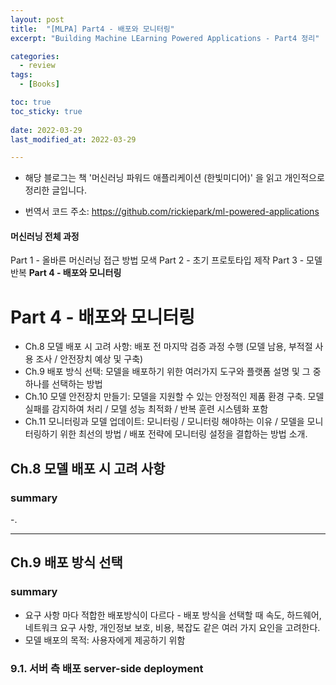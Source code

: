 ```yaml
---
layout: post
title:  "[MLPA] Part4 - 배포와 모니터링"
excerpt: "Building Machine LEarning Powered Applications - Part4 정리"

categories:
  - review
tags:
  - [Books]

toc: true
toc_sticky: true
 
date: 2022-03-29
last_modified_at: 2022-03-29

---
```


* 해당 블로그는 책 '머신러닝 파워드 애플리케이션 (한빛미디어)' 을 읽고 개인적으로 정리한 글입니다.

* 번역서 코드 주소: https://github.com/rickiepark/ml-powered-applications

#### 머신러닝 전체 과정
Part 1 - 올바른 머신러닝 접근 방법 모색
Part 2 - 초기 프로토타입 제작
Part 3 - 모델 반복
**Part 4 - 배포와 모니터링**

# Part 4 - 배포와 모니터링
* Ch.8 모델 배포 시 고려 사항: 배포 전 마지막 검증 과정 수행 (모델 남용, 부적절 사용 조사 / 안전장치 예상 및 구축)
* Ch.9 배포 방식 선택: 모델을 배포하기 위한 여러가지 도구와 플랫폼 설명 및 그 중 하나를 선택하는 방법
* Ch.10 모델 안전장치 만들기: 모델을 지원할 수 있는 안정적인 제품 환경 구축. 모델 실패를 감지하여 처리 / 모델 성능 최적화 / 반복 훈련 시스템화 포함
* Ch.11 모니터링과 모델 업데이트: 모니터링 / 모니터링 해야하는 이유 / 모델을 모니터링하기 위한 최선의 방법 / 배포 전략에 모니터링 설정을 결합하는 방법 소개.

## Ch.8 모델 배포 시 고려 사항
### summary
-. 

---

## Ch.9 배포 방식 선택
### summary
* 요구 사항 마다 적합한 배포방식이 다르다 - 배포 방식을 선택할 때 속도, 하드웨어, 네트워크 요구 사항, 개인정보 보호, 비용, 복잡도 같은 여러 가지 요인을 고려한다.
* 모델 배포의 목적: 사용자에게 제공하기 위함

### 9.1. 서버 측 배포 server-side deployment
